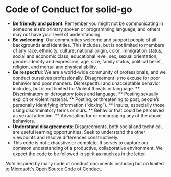 Code of Conduct for solid-go
======================

* **Be friendly and patient**: Remember you might not be communicating in someone else’s primary spoken or programming language, and others may not have your level of understanding.
* **Be welcoming**: Our communities welcome and support people of all backgrounds and identities. This includes, but is not limited to members of any race, ethnicity, culture, national origin, color, immigration status, social and economic class, educational level, sex, sexual orientation, gender identity and expression, age, size, family status, political belief, religion, and mental and physical ability.
* **Be respectful**: We are a world-wide community of professionals, and we conduct ourselves professionally. Disagreement is no excuse for poor behavior and poor manners. Disrespectful and unacceptable behavior includes, but is not limited to:
Violent threats or language.
 ** Discriminatory or derogatory jokes and language.
 ** Posting sexually explicit or violent material.
 ** Posting, or threatening to post, people’s personally identifying information (“doxing”).
 ** Insults, especially those using discriminatory terms or slurs.
 ** Behavior that could be perceived as sexual attention.
 ** Advocating for or encouraging any of the above behaviors.
* **Understand disagreements**: Disagreements, both social and technical, are useful learning opportunities. Seek to understand the other viewpoints and resolve differences constructively.
* This code is not exhaustive or complete. It serves to capture our common understanding of a productive, collaborative environment. We expect the code to be followed in spirit as much as in the letter.


_Note_ Inspired by many code of conduct documents including but no limited to [Microsoft's Open Source Code of Conduct](https://microsoft.github.io/codeofconduct/).